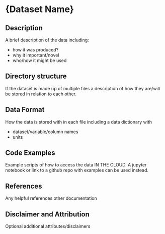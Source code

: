 # {Dataset Name}

## Description

A brief description of the data including:
- how it was produced?
- why it important/novel
- who/how it might be used

## Directory structure

If the dataset is made up of multiple files a description of how they are/will
be stored in relation to each other.

## Data Format

How the data is stored with in each file including a data dictionary with
- dataset/variable/column names
- units

## Code Examples

Example scripts of how to access the data IN THE CLOUD. A jupyter notebook or
link to a github repo with examples can be used instead.

## References

Any helpful references other documentation

## Disclaimer and Attribution

Optional additional attributes/disclaimers
